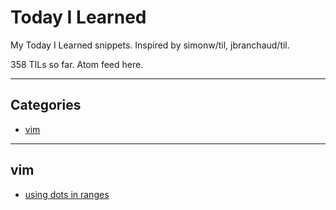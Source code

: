 # Today I Learned

My Today I Learned snippets. Inspired by simonw/til, jbranchaud/til.

358 TILs so far. Atom feed here.

---

## Categories

- [vim](#vim)

---

## vim

- [using dots in ranges](vim/using-dot-in-ranges.md)
